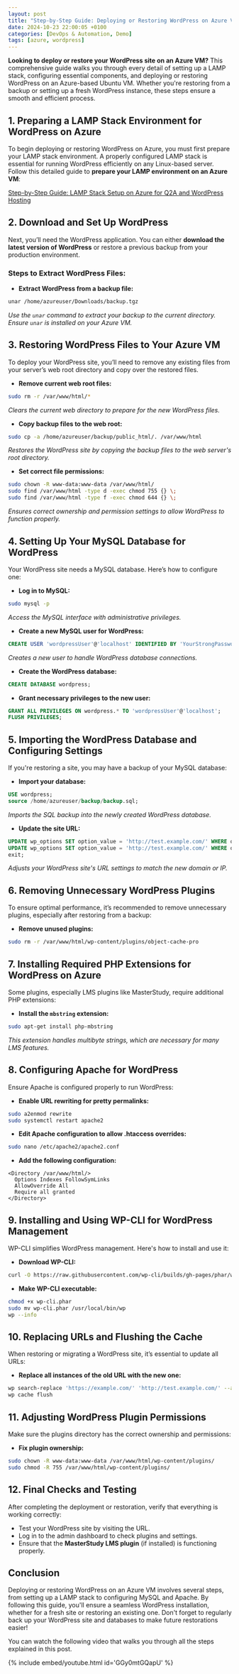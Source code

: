 ```yaml
---
layout: post
title: "Step-by-Step Guide: Deploying or Restoring WordPress on Azure VM"
date: 2024-10-23 22:00:05 +0100
categories: [DevOps & Automation, Demo]
tags: [azure, wordpress] 
---
```


**Looking to deploy or restore your WordPress site on an Azure VM?** This comprehensive guide walks you through every detail of setting up a LAMP stack, configuring essential components, and deploying or restoring WordPress on an Azure-based Ubuntu VM. Whether you're restoring from a backup or setting up a fresh WordPress instance, these steps ensure a smooth and efficient process.

## 1. Preparing a LAMP Stack Environment for WordPress on Azure

To begin deploying or restoring WordPress on Azure, you must first prepare your LAMP stack environment. A properly configured LAMP stack is essential for running WordPress efficiently on any Linux-based server. Follow this detailed guide to **prepare your LAMP environment on an Azure VM**:

[Step-by-Step Guide: LAMP Stack Setup on Azure for Q2A and WordPress Hosting](https://rehababotalep.github.io/posts/setup-lamp-stack/)

## 2. Download and Set Up WordPress

Next, you’ll need the WordPress application. You can either **download the latest version of WordPress** or restore a previous backup from your production environment.

### Steps to Extract WordPress Files:

- **Extract WordPress from a backup file:**
  
```bash
unar /home/azureuser/Downloads/backup.tgz
```
*Use the `unar` command to extract your backup to the current directory. Ensure `unar` is installed on your Azure VM.*

## 3. Restoring WordPress Files to Your Azure VM

To deploy your WordPress site, you’ll need to remove any existing files from your server’s web root directory and copy over the restored files.

- **Remove current web root files:**
  
```bash
sudo rm -r /var/www/html/*
```
*Clears the current web directory to prepare for the new WordPress files.*

- **Copy backup files to the web root:**
  
```bash
sudo cp -a /home/azureuser/backup/public_html/. /var/www/html
```
*Restores the WordPress site by copying the backup files to the web server's root directory.*

- **Set correct file permissions:**
  
```bash
sudo chown -R www-data:www-data /var/www/html/
sudo find /var/www/html -type d -exec chmod 755 {} \;
sudo find /var/www/html -type f -exec chmod 644 {} \;
```
*Ensures correct ownership and permission settings to allow WordPress to function properly.*

## 4. Setting Up Your MySQL Database for WordPress

Your WordPress site needs a MySQL database. Here’s how to configure one:

- **Log in to MySQL:**

```bash
sudo mysql -p
```
*Access the MySQL interface with administrative privileges.*

- **Create a new MySQL user for WordPress:**
  
```sql
CREATE USER 'wordpressUser'@'localhost' IDENTIFIED BY 'YourStrongPassword';
```
*Creates a new user to handle WordPress database connections.*

- **Create the WordPress database:**
  
```sql
CREATE DATABASE wordpress;
```

- **Grant necessary privileges to the new user:**
  
```sql
GRANT ALL PRIVILEGES ON wordpress.* TO 'wordpressUser'@'localhost';
FLUSH PRIVILEGES;
```

## 5. Importing the WordPress Database and Configuring Settings

If you're restoring a site, you may have a backup of your MySQL database:

- **Import your database:**
  
```sql
USE wordpress;
source /home/azureuser/backup/backup.sql;
```
*Imports the SQL backup into the newly created WordPress database.*

- **Update the site URL:**
  
```sql
UPDATE wp_options SET option_value = 'http://test.example.com/' WHERE option_name = 'siteurl';
UPDATE wp_options SET option_value = 'http://test.example.com/' WHERE option_name = 'home';
exit;
```
*Adjusts your WordPress site's URL settings to match the new domain or IP.*

## 6. Removing Unnecessary WordPress Plugins

To ensure optimal performance, it’s recommended to remove unnecessary plugins, especially after restoring from a backup:

- **Remove unused plugins:**

```bash
sudo rm -r /var/www/html/wp-content/plugins/object-cache-pro
```

## 7. Installing Required PHP Extensions for WordPress on Azure

Some plugins, especially LMS plugins like MasterStudy, require additional PHP extensions:

- **Install the `mbstring` extension:**
  
```bash
sudo apt-get install php-mbstring
```
*This extension handles multibyte strings, which are necessary for many LMS features.*

## 8. Configuring Apache for WordPress

Ensure Apache is configured properly to run WordPress:

- **Enable URL rewriting for pretty permalinks:**
  
```bash
sudo a2enmod rewrite
sudo systemctl restart apache2
```

- **Edit Apache configuration to allow .htaccess overrides:**
  
```bash
sudo nano /etc/apache2/apache2.conf
```
- **Add the following configuration:**

```
<Directory /var/www/html/>
  Options Indexes FollowSymLinks
  AllowOverride All
  Require all granted
</Directory>
```

## 9. Installing and Using WP-CLI for WordPress Management

WP-CLI simplifies WordPress management. Here's how to install and use it:

- **Download WP-CLI:**
  
```bash
curl -O https://raw.githubusercontent.com/wp-cli/builds/gh-pages/phar/wp-cli.phar
```

- **Make WP-CLI executable:**
  
```bash
chmod +x wp-cli.phar
sudo mv wp-cli.phar /usr/local/bin/wp
wp --info
```

## 10. Replacing URLs and Flushing the Cache

When restoring or migrating a WordPress site, it’s essential to update all URLs:

- **Replace all instances of the old URL with the new one:**
  
```bash
wp search-replace 'https://example.com/' 'http://test.example.com/' --all-tables
wp cache flush
```

## 11. Adjusting WordPress Plugin Permissions

Make sure the plugins directory has the correct ownership and permissions:

- **Fix plugin ownership:**
  
```bash
sudo chown -R www-data:www-data /var/www/html/wp-content/plugins/
sudo chmod -R 755 /var/www/html/wp-content/plugins/
```

## 12. Final Checks and Testing

After completing the deployment or restoration, verify that everything is working correctly:

- Test your WordPress site by visiting the URL.
- Log in to the admin dashboard to check plugins and settings.
- Ensure that the **MasterStudy LMS plugin** (if installed) is functioning properly.

## Conclusion

Deploying or restoring WordPress on an Azure VM involves several steps, from setting up a LAMP stack to configuring MySQL and Apache. By following this guide, you'll ensure a seamless WordPress installation, whether for a fresh site or restoring an existing one. Don't forget to regularly back up your WordPress site and databases to make future restorations easier!

You can watch the following video that walks you through all the steps explained in this post.

{% include embed/youtube.html id='GGy0mtGQapU' %}
